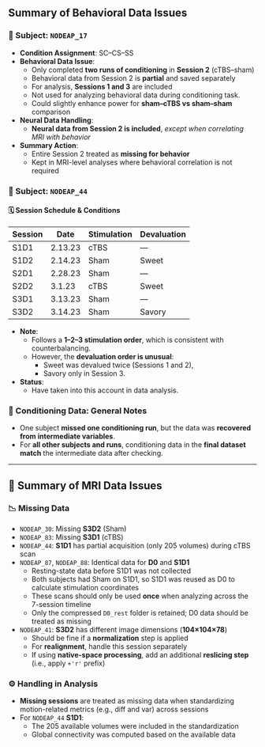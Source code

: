 ## Summary of Behavioral Data Issues
 
### 📌 Subject: `NODEAP_17`

- **Condition Assignment**: SC–CS–SS  
- **Behavioral Data Issue**:
  - Only completed **two runs of conditioning** in **Session 2** (cTBS–sham)
  - Behavioral data from Session 2 is **partial** and saved separately
  - For analysis, **Sessions 1 and 3** are included
  - Not used for analyzing behavioral data during conditioning task.
  - Could slightly enhance power for **sham–cTBS vs sham–sham** comparison
- **Neural Data Handling**:
  - **Neural data from Session 2 is included**, *except when correlating MRI with behavior*
- **Summary Action**:
  - Entire Session 2 treated as **missing for behavior**
  - Kept in MRI-level analyses where behavioral correlation is not required


### 📌 Subject: `NODEAP_44`

#### 🗓️ Session Schedule & Conditions

| Session | Date       | Stimulation | Devaluation       |
|---------|------------|-------------|-------------------|
| S1D1    | 2.13.23    | cTBS        | —                 |
| S1D2    | 2.14.23    | Sham        | Sweet             |
| S2D1    | 2.28.23    | Sham        | —                 |
| S2D2    | 3.1.23     | cTBS        | Sweet             |
| S3D1    | 3.13.23    | Sham        | —                 |
| S3D2    | 3.14.23    | Sham        | Savory            |

- **Note**:
  - Follows a **1–2–3 stimulation order**, which is consistent with counterbalancing.
  - However, the **devaluation order is unusual**:
    - Sweet was devalued twice (Sessions 1 and 2),
    - Savory only in Session 3.
- **Status**:
  - Have taken into this account in data analysis.

### 🧪 Conditioning Data: General Notes

- One subject **missed one conditioning run**, but the data was **recovered from intermediate variables**.
- For **all other subjects and runs**, conditioning data in the **final dataset match** the intermediate data after checking.

---

## 🧲 Summary of MRI Data Issues

### 📉 Missing Data

- `NODEAP_30`: Missing **S3D2** (Sham)
- `NODEAP_83`: Missing **S3D1** (cTBS)
- `NODEAP_44`: **S1D1** has partial acquisition (only 205 volumes) during cTBS scan
- `NODEAP_87`, `NODEAP_88`: Identical data for **D0** and **S1D1**
  - Resting-state data before S1D1 was not collected
  - Both subjects had Sham on S1D1, so S1D1 was reused as D0 to calculate stimulation coordinates
  - These scans should only be used **once** when analyzing across the 7-session timeline
  - Only the compressed `D0_rest` folder is retained; D0 data should be treated as missing
- `NODEAP_41`: **S3D2** has different image dimensions (**104×104×78**)
  - Should be fine if a **normalization** step is applied
  - For **realignment**, handle this session separately
  - If using **native-space processing**, add an additional **reslicing step** (i.e., apply `+'r'` prefix)

### ⚙️ Handling in Analysis

- **Missing sessions** are treated as missing data when standardizing motion-related metrics (e.g., diff and var) across sessions
- For `NODEAP_44` **S1D1**:
  - The 205 available volumes were included in the standardization
  - Global connectivity was computed based on the available data


